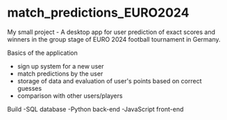 # match_predictions_EURO2024

My small project - A desktop app for user prediction of exact scores and winners  in the group stage of EURO 2024 football tournament in Germany.

Basics of the application
- sign up system for a new user
- match predictions by the user
- storage of data and evaluation  of user's points based on correct guesses
- comparison with other users/players


Build
-SQL database
-Python back-end
-JavaScript front-end
